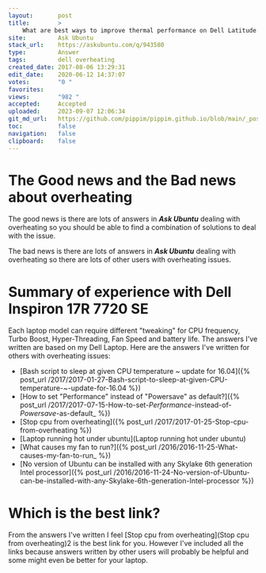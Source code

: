 ```yaml
---
layout:       post
title:        >
    What are best ways to improve thermal performance on Dell Latitude E5570 running Ubuntu?
site:         Ask Ubuntu
stack_url:    https://askubuntu.com/q/943580
type:         Answer
tags:         dell overheating
created_date: 2017-08-06 13:29:31
edit_date:    2020-06-12 14:37:07
votes:        "0 "
favorites:    
views:        "982 "
accepted:     Accepted
uploaded:     2023-09-07 12:06:34
git_md_url:   https://github.com/pippim/pippim.github.io/blob/main/_posts/2017/2017-08-06-What-are-best-ways-to-improve-thermal-performance-on-Dell-Latitude-E5570-running-Ubuntu_.md
toc:          false
navigation:   false
clipboard:    false
---
```


# The Good news and the Bad news about overheating

The good news is there are lots of answers in ***Ask Ubuntu*** dealing with overheating so you should be able to find a combination of solutions to deal with the issue.

The bad news is there are lots of answers in ***Ask Ubuntu*** dealing with overheating so there are lots of other users with overheating issues.

# Summary of experience with Dell Inspiron 17R 7720 SE

Each laptop model can require different "tweaking" for CPU frequency, Turbo Boost, Hyper-Threading, Fan Speed and battery life. The answers I've written are based on my Dell Laptop. Here are the answers I've written for others with overheating issues:

- [Bash script to sleep at given CPU temperature ~ update for 16.04]({% post_url /2017/2017-01-27-Bash-script-to-sleep-at-given-CPU-temperature-~-update-for-16.04 %})
- [How to set "Performance" instead of "Powersave" as default?]({% post_url /2017/2017-07-15-How-to-set-_Performance_-instead-of-_Powersave_-as-default_ %})
- [Stop cpu from overheating]({% post_url /2017/2017-01-25-Stop-cpu-from-overheating %})
- [Laptop running hot under ubuntu](Laptop running hot under ubuntu)
- [What causes my fan to run?]({% post_url /2016/2016-11-25-What-causes-my-fan-to-run_ %})
- [No version of Ubuntu can be installed with any Skylake 6th generation Intel processor]({% post_url /2016/2016-11-24-No-version-of-Ubuntu-can-be-installed-with-any-Skylake-6th-generation-Intel-processor %})

# Which is the best link?

From the answers I've written I feel [Stop cpu from overheating](Stop cpu from overheating)2 is the best link for you. However I've included all the links because answers written by other users will probably be helpful and some might even be better for your laptop.

